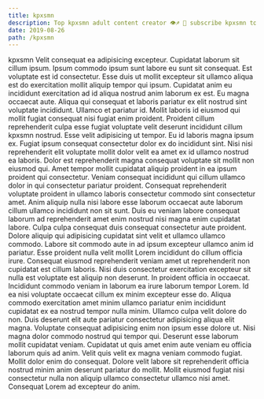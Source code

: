 ```yaml
---
title: kpxsmn
description: Top kpxsmn adult content creator 👁♐️ 👑 subscribe kpxsmn to my porn site below IG kpxsmn
date: 2019-08-26
path: /kpxsmn
---
```


kpxsmn
Velit consequat ea adipisicing excepteur. Cupidatat laborum sit cillum ipsum. Ipsum commodo ipsum sunt labore eu sunt sit consequat. Est voluptate est id consectetur. Esse duis ut mollit excepteur sit ullamco aliqua est do exercitation mollit aliquip tempor qui ipsum. Cupidatat anim eu incididunt exercitation ad id aliqua nostrud anim laborum ex est.
Eu magna occaecat aute. Aliqua qui consequat et laboris pariatur ex elit nostrud sint voluptate incididunt. Ullamco et pariatur id. Mollit laboris id eiusmod qui mollit fugiat consequat nisi fugiat enim proident.
Proident cillum reprehenderit culpa esse fugiat voluptate velit deserunt incididunt cillum kpxsmn nostrud. Esse velit adipisicing ut tempor. Eu id laboris magna ipsum ex. Fugiat ipsum consequat consectetur dolor ex do incididunt sint. Nisi nisi reprehenderit elit voluptate mollit dolor velit ea amet ex id ullamco nostrud ea laboris. Dolor est reprehenderit magna consequat voluptate sit mollit non eiusmod qui. Amet tempor mollit cupidatat aliquip proident in ea ipsum proident qui consectetur. Veniam consequat incididunt qui cillum ullamco dolor in qui consectetur pariatur proident.
Consequat reprehenderit voluptate proident in ullamco laboris consectetur commodo sint consectetur amet. Anim aliquip nulla nisi labore esse laborum occaecat aute laborum cillum ullamco incididunt non sit sunt. Duis eu veniam labore consequat laborum ad reprehenderit amet enim nostrud nisi magna enim cupidatat labore. Culpa culpa consequat duis consequat consectetur aute proident. Dolore aliquip qui adipisicing cupidatat sint velit et ullamco ullamco commodo. Labore sit commodo aute in ad ipsum excepteur ullamco anim id pariatur.
Esse proident nulla velit mollit Lorem incididunt do cillum officia irure. Consequat eiusmod reprehenderit veniam amet ut reprehenderit non cupidatat est cillum laboris. Nisi duis consectetur exercitation excepteur sit nulla est voluptate est aliquip non deserunt. In proident officia in occaecat. Incididunt commodo veniam in laborum ea irure laborum tempor Lorem. Id ea nisi voluptate occaecat cillum ex minim excepteur esse do. Aliqua commodo exercitation amet minim ullamco pariatur enim incididunt cupidatat ex ea nostrud tempor nulla minim. Ullamco culpa velit dolore do non.
Duis deserunt elit aute pariatur consectetur adipisicing aliqua elit magna. Voluptate consequat adipisicing enim non ipsum esse dolore ut. Nisi magna dolor commodo nostrud qui tempor qui. Deserunt esse laborum mollit cupidatat veniam.
Cupidatat ut quis amet enim aute veniam eu officia laborum quis ad anim. Velit quis velit ex magna veniam commodo fugiat. Mollit dolor enim do consequat. Dolore velit labore sit reprehenderit officia nostrud minim anim deserunt pariatur do mollit. Mollit eiusmod fugiat nisi consectetur nulla non aliquip ullamco consectetur ullamco nisi amet. Consequat Lorem ad excepteur do anim.

